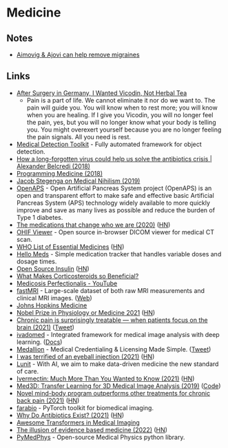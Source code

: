 # Medicine

## Notes

- [Aimovig & Ajovi can help remove migraines](https://twitter.com/olgaserhi/status/1453765604217790470)

## Links

- [After Surgery in Germany, I Wanted Vicodin, Not Herbal Tea](https://www.nytimes.com/2018/01/27/opinion/sunday/surgery-germany-vicodin.html)
  - Pain is a part of life. We cannot eliminate it nor do we want to. The pain will guide you. You will know when to rest more; you will know when you are healing. If I give you Vicodin, you will no longer feel the pain, yes, but you will no longer know what your body is telling you. You might overexert yourself because you are no longer feeling the pain signals. All you need is rest.
- [Medical Detection Toolkit](https://github.com/pfjaeger/medicaldetectiontoolkit) - Fully automated framework for object detection.
- [How a long-forgotten virus could help us solve the antibiotics crisis | Alexander Belcredi (2018)](https://www.youtube.com/watch?v=tFfYh9THuGo)
- [Programming Medicine (2018)](https://www.youtube.com/watch?v=KjhXFLA_OlQ)
- [Jacob Stegenga on Medical Nihilism (2019)](https://overcast.fm/+JA5NqHM)
- [OpenAPS](https://openaps.org/) - Open Artificial Pancreas System project (OpenAPS) is an open and transparent effort to make safe and effective basic Artificial Pancreas System (APS) technology widely available to more quickly improve and save as many lives as possible and reduce the burden of Type 1 diabetes.
- [The medications that change who we are (2020)](https://www.bbc.com/future/article/20200108-the-medications-that-change-who-we-are) ([HN](https://news.ycombinator.com/item?id=22019202))
- [OHIF Viewer](https://viewer.ohif.org/) - Open source in-browser DICOM viewer for medical CT scan.
- [WHO List of Essential Medicines](https://list.essentialmeds.org/) ([HN](https://news.ycombinator.com/item?id=27136775))
- [Hello Meds](https://hellocode.co/meds/) - Simple medication tracker that handles variable doses and dosage times.
- [Open Source Insulin](https://openinsulin.org/) ([HN](https://news.ycombinator.com/item?id=27853739))
- [What Makes Corticosteroids so Beneficial?](https://www.youtube.com/watch?v=LuLNsDJGhvw)
- [Medicosis Perfectionalis - YouTube](https://www.youtube.com/channel/UCl-J-ovSJhA3or73Q2uVpow)
- [fastMRI](https://github.com/facebookresearch/fastMRI) - Large-scale dataset of both raw MRI measurements and clinical MRI images. ([Web](https://fastmri.org/))
- [Johns Hopkins Medicine](https://www.hopkinsmedicine.org/)
- [Nobel Prize in Physiology or Medicine 2021](https://www.nobelprize.org/prizes/medicine/2021/press-release/) ([HN](https://news.ycombinator.com/item?id=28745101))
- [Chronic pain is surprisingly treatable — when patients focus on the brain (2021)](https://www.washingtonpost.com/s/outlook/2021/10/15/chronic-pain-brain-plasticity/) ([Tweet](https://twitter.com/AllenDowney/status/1450200820528689162?s=20))
- [ivadomed](https://github.com/ivadomed/ivadomed) - Integrated framework for medical image analysis with deep learning. ([Docs](https://ivadomed.org/))
- [Medallion](https://medallion.co/) - Medical Credentialing & Licensing Made Simple. ([Tweet](https://twitter.com/andrew__reed/status/1455902525337452550))
- [I was terrified of an eyeball injection (2021)](https://www.ctrl.blog/entry/eyeball-fright.html) ([HN](https://news.ycombinator.com/item?id=29104527))
- [Lunit](https://www.lunit.io/en) - With AI, we aim to make data-driven medicine the new standard of care.
- [Ivermectin: Much More Than You Wanted to Know (2021)](https://astralcodexten.substack.com/p/ivermectin-much-more-than-you-wanted) ([HN](https://news.ycombinator.com/item?id=29249686))
- [Med3D: Transfer Learning for 3D Medical Image Analysis (2019)](https://arxiv.org/abs/1904.00625) ([Code](https://github.com/Tencent/MedicalNet))
- [Novel mind-body program outperforms other treatments for chronic back pain (2021)](https://www.bidmc.org/about-bidmc/news/2021/09/researchers-mind-body-program-outperforms-other-chronic-back-pain-treatment) ([HN](https://news.ycombinator.com/item?id=29357009))
- [farabio](https://github.com/tuttelikz/farabio) - PyTorch toolkit for biomedical imaging.
- [Why Do Antibiotics Exist? (2021)](https://journals.asm.org/doi/10.1128/mBio.01966-21) ([HN](https://news.ycombinator.com/item?id=29489010))
- [Awesome Transformers in Medical Imaging](https://github.com/fahadshamshad/awesome-transformers-in-medical-imaging)
- [The illusion of evidence based medicine (2022)](https://www.bmj.com/content/376/bmj.o702) ([HN](https://news.ycombinator.com/item?id=30793352))
- [PyMedPhys](https://github.com/pymedphys/pymedphys) - Open-source Medical Physics python library.